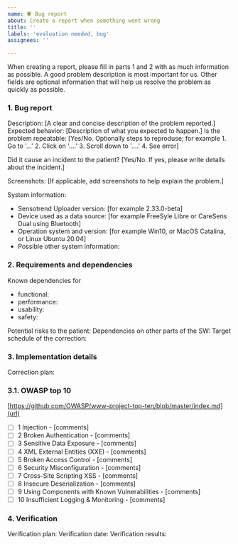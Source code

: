 ```yaml
---
name: 🕷️ Bug report
about: Create a report when something went wrong
title: ''
labels: 'evaluation needed, bug'
assignees: ''

---
```


When creating a report, please fill in parts 1 and 2 with as much information as possible. A good problem description is most important for us. Other fields are optional information that will help us resolve the problem as quickly as possible.

### 1. Bug report 

Description: [A clear and concise description of the problem reported.]
Expected behavior: [Description of what you expected to happen.]
Is the problem repeatable: [Yes/No. Optionally steps to reproduse; for example 1. Go to '...' 2. Click on '....' 3. Scroll down to '....' 4. See error]

Did it cause an incident to the patient? [Yes/No. If yes, please write details about the incident.]

Screenshots:
[If applicable, add screenshots to help explain the problem.]

System information:
- Sensotrend Uploader version: [for example 2.33.0-beta]
- Device used as a data source: [for example FreeSyle Libre or CareSens Dual using Bluetooth]
- Operation system and version: [for example Win10, or MacOS Catalina, or Linux Ubuntu 20.04]
- Possible other system information:

### 2. Requirements and dependencies 
Known dependencies for
- functional: 
- performance: 
- usability: 
- safety: 

Potential risks to the patient: 
Dependencies on other parts of the SW: 
Target schedule of the correction: 

### 3. Implementation details
Correction plan: 

### 3.1. OWASP top 10
[https://github.com/OWASP/www-project-top-ten/blob/master/index.md](url)
- [ ] 1 Injection - [comments]
- [ ] 2 Broken Authentication - [comments]
- [ ] 3 Sensitive Data Exposure - [comments]
- [ ] 4 XML External Entities (XXE) - [comments]
- [ ] 5 Broken Access Control - [comments]
- [ ] 6 Security Misconfiguration - [comments]
- [ ] 7 Cross-Site Scripting XSS - [comments]
- [ ] 8 Insecure Deserialization - [comments]
- [ ] 9 Using Components with Known Vulnerabilities - [comments]
- [ ] 10 Insufficient Logging & Monitoring - [comments]

### 4. Verification
Verification plan:
Verification date:
Verification results:

